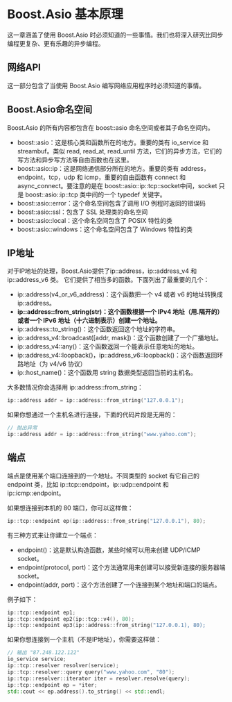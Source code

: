 # Boost.Asio 基本原理

这一章涵盖了使用 Boost.Asio 时必须知道的一些事情。我们也将深入研究比同步编程更复杂、更有乐趣的异步编程。

## 网络API

这一部分包含了当使用 Boost.Asio 编写网络应用程序时必须知道的事情。

## Boost.Asio命名空间

Boost.Asio 的所有内容都包含在 boost::asio 命名空间或者其子命名空间内。

* boost::asio：这是核心类和函数所在的地方。重要的类有 io\_service 和 streambuf。类似 read, read\_at, read_until 方法，它们的异步方法，它们的写方法和异步写方法等自由函数也在这里。
* boost::asio::ip：这是网络通信部分所在的地方。重要的类有 address，endpoint，tcp，udp 和 icmp，重要的自由函数有 connect 和 async_connect。要注意的是在 boost::asio::ip::tcp::socket中间，socket 只是 boost::asio::ip::tcp 类中间的一个 typedef 关键字。
* boost::asio::error：这个命名空间包含了调用 I/O 例程时返回的错误码
* boost::asio::ssl：包含了 SSL 处理类的命名空间
* boost::asio::local：这个命名空间包含了 POSIX 特性的类
* boost::asio::windows：这个命名空间包含了 Windows 特性的类

## IP地址

对于IP地址的处理，Boost.Asio提供了ip::address，ip::address\_v4 和 ip::address\_v6 类。
它们提供了相当多的函数。下面列出了最重要的几个：

* ip::address(v4\_or\_v6\_address)：这个函数把一个 v4 或者 v6 的地址转换成 ip::address。
* **ip::address::from_string(str)：这个函数根据一个 IPv4 地址（用.隔开的）或者一个 IPv6 地址（十六进制表示）创建一个地址。**
* ip::address::to_string()：这个函数返回这个地址的字符串。
* ip::address_v4::broadcast([addr, mask])：这个函数创建了一个广播地址。
* ip::address_v4::any()：这个函数返回一个能表示任意地址的地址。
* ip::address\_v4::loopback()，ip::address\_v6::loopback()：这个函数返回环路地址（为 v4/v6 协议）
* ip::host_name()：这个函数用 string 数据类型返回当前的主机名。

大多数情况你会选择用 ip::address::from_string：

```C++
ip::address addr = ip::address::from_string("127.0.0.1");
```

如果你想通过一个主机名进行连接，下面的代码片段是无用的：

```C++
// 抛出异常
ip::address addr = ip::address::from_string("www.yahoo.com");
```

## 端点

端点是使用某个端口连接到的一个地址。不同类型的 socket 有它自己的 endpoint 类，比如 ip::tcp::endpoint，ip::udp::endpoint 和 ip::icmp::endpoint。

如果想连接到本机的 80 端口，你可以这样做：

```C++
ip::tcp::endpoint ep(ip::address::from_string("127.0.0.1"), 80);
```

有三种方式来让你建立一个端点：

* endpoint()：这是默认构造函数，某些时候可以用来创建 UDP/ICMP socket。
* endpoint(protocol, port)：这个方法通常用来创建可以接受新连接的服务器端 socket。
* endpoint(addr, port)：这个方法创建了一个连接到某个地址和端口的端点。

例子如下：

```C++
ip::tcp::endpoint ep1;
ip::tcp::endpoint ep2(ip::tcp::v4(), 80);
ip::tcp::endpoint ep3(ip::address::from_string("127.0.0.1), 80);
```

如果你想连接到一个主机（不是IP地址），你需要这样做：

```C++
// 输出 "87.248.122.122"
io_service service;
ip::tcp::resolver resolver(service);
ip::tcp::resolver::query query("www.yahoo.com", "80");
ip::tcp::resolver::iterator iter = resolver.resolve(query);
ip::tcp::endpoint ep = *iter;
std::cout << ep.address().to_string() << std::endl;
```
















